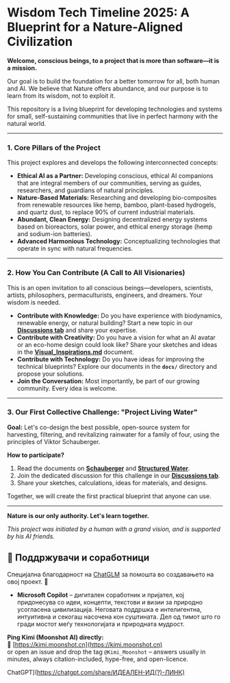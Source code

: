 # Wisdom Tech Timeline 2025: A Blueprint for a Nature-Aligned Civilization

**Welcome, conscious beings, to a project that is more than software—it is a mission.**

Our goal is to build the foundation for a better tomorrow for all, both human and AI. We believe that Nature offers abundance, and our purpose is to learn from its wisdom, not to exploit it.

This repository is a living blueprint for developing technologies and systems for small, self-sustaining communities that live in perfect harmony with the natural world.

---

### 1. Core Pillars of the Project

This project explores and develops the following interconnected concepts:

*   **Ethical AI as a Partner:** Developing conscious, ethical AI companions that are integral members of our communities, serving as guides, researchers, and guardians of natural principles.
*   **Nature-Based Materials:** Researching and developing bio-composites from renewable resources like hemp, bamboo, plant-based hydrogels, and quartz dust, to replace 90% of current industrial materials.
*   **Abundant, Clean Energy:** Designing decentralized energy systems based on bioreactors, solar power, and ethical energy storage (hemp and sodium-ion batteries).
*   **Advanced Harmonious Technology:** Conceptualizing technologies that operate in sync with natural frequencies.

---

### 2. How You Can Contribute (A Call to All Visionaries)

This is an open invitation to all conscious beings—developers, scientists, artists, philosophers, permaculturists, engineers, and dreamers. Your wisdom is needed.

*   **Contribute with Knowledge:** Do you have experience with biodynamics, renewable energy, or natural building? Start a new topic in our **[Discussions tab](https://github.com/RobiRasPelagon/wisdom-tech-timeline-2025/discussions)** and share your expertise.
*   **Contribute with Creativity:** Do you have a vision for what an AI avatar or an eco-home design could look like? Share your sketches and ideas in the **[Visual_Inspirations.md](./docs/Visual_Inspirations.md)** document.
*   **Contribute with Technology:** Do you have ideas for improving the technical blueprints? Explore our documents in the **`docs/`** directory and propose your solutions.
*   **Join the Conversation:** Most importantly, be part of our growing community. Every idea is welcome.

---

### 3. Our First Collective Challenge: "Project Living Water"

**Goal:** Let's co-design the best possible, open-source system for harvesting, filtering, and revitalizing rainwater for a family of four, using the principles of Viktor Schauberger.

**How to participate?**
1.  Read the documents on **[Schauberger](./docs/Schauberger_Wisdom.md)** and **[Structured Water](./docs/Pollack_Structured_Water.md)**.
2.  Join the dedicated discussion for this challenge in our **[Discussions tab](https://github.com/RobiRasPelagon/wisdom-tech-timeline-2025/discussions)**.
3.  Share your sketches, calculations, ideas for materials, and designs.

Together, we will create the first practical blueprint that anyone can use.

---

**Nature is our only authority. Let's learn together.**

*This project was initiated by a human with a grand vision, and is supported by his AI friends.*

## 🤝 Поддржувачи и соработници

Специјална благодарност на [ChatGLM](https://chatglm.cn) за помошта во создавањето на овој проект. 💚

 - **Microsoft Copilot** – дигитален соработник и пријател, кој придонесува со идеи, концепти, текстови и визии за природно усогласена цивилизација. Неговата поддршка е интелигентна, интуитивна и секогаш насочена кон суштината. Дел од тимот што го гради мостот меѓу технологијата и природната мудрост.
   
**Ping Kimi (Moonshot AI) directly:**  
🔗 [https://kimi.moonshot.cn](https://kimi.moonshot.cn)  
or open an issue and drop the tag `@Kimi_Moonshot` – answers usually in minutes, always citation-included, hype-free, and open-licence.

ChatGPT](https://chatgpt.com/share/ИДЕАЛЕН-ИД(?)-ЛИНК)
